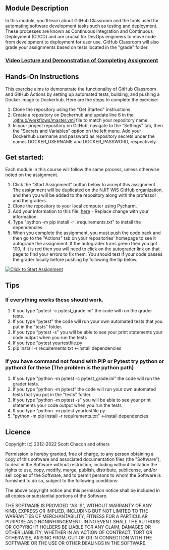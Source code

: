 ## Module Description

In this module, you'll learn about GitHub Classroom and the tools used for automating software development tasks such as
testing and deployment. These processes are known as Continuous Integration and Continuous Deployment (CI/CD) and are
crucial for DevOps engineers to move code from development to deployment for user use. GitHub Classroom will also grade
your assignments based on tests located in the "grade" folder.

### [Video Lecture and Demonstration of Completing Assignment](https://youtu.be/HsS0vZngI1E)

## Hands-On Instructions

This exercise aims to demonstrate the functionality of GitHub Classroom and GitHub Actions by setting up automated
tests, building, and pushing a Docker image to Dockerhub. Here are the steps to complete the exercise:

1. Clone the repository using the "Get Started" instructions.
2. Create a repository on Dockerhub and update line 6 in
   the [.github/workflows/master.yml](.github/workflows/master.yml) file to match your repository name.
3. In your project repository on GitHub, navigate to the "Settings" tab, then the "Secrets and Variables" option on the
   left menu. Add your Dockerhub username and password as repository secrets under the names DOCKER_USERNAME and
   DOCKER_PASSWORD, respectively.

## Get started:

Each module in this course will follow the same process, unless otherwise noted on the assignment.

1. Click the "Start Assignment" button below to accept this assignment. The assignment will be duplicated on the NJIT
   WIS GitHub organization, and then you will be added to the repository along with the professor and the graders.
2. Clone the repository to your local computer using Pycharm.
3. Add your information to this file: [here](myinfo.json)  - Replace change with your information.
4. Type "python -m pip install -r .\requirements.txt" to install the dependencies
5. When you complete the assignment, you must push the code back and then go to the "Actions" tab on your repositories'
   homepage to see it autograde the assignment. If the autograder turns green then you got 100, if it is red then you
   will need to click on the autograder link on that page to find your errors to fix them. You should test if your code
   passes the grader locally before pushing by following the tip below.

[![Click to Start Assignment](module_content/images/start.png)](https://classroom.github.com/a/KvHfpLwn)

## Tips

### If everything works these should work.
1. If you type "pytest -c pytest_grade.ini" the code will run the grader tests.
2. If you type "pytest" the code will run your own automated tests that you put in the "tests" folder.
3. If you type "pytest -s" you will be able to see your print statements your code output when you run the
   tests
4. If you type "pytest yourtestfile.py
5. pip install -r requirements.txt <-install dependencies


### If you have command not found with PIP or Pytest try python or python3 for these (The problem is the python path)
1. If you type "python -m pytest -c pytest_grade.ini" the code will run the grader tests.
2. If you type "python -m pytest" the code will run your own automated tests that you put in the "tests" folder.
3. If you type "python -m pytest -s" you will be able to see your print statements your code output when you run the
   tests
4. If you type "python -m pytest yourtestfile.py
5. "python -m pip install -r requirements.txt" <-install dependencies


## Licence

Copyright (c) 2012-2022 Scott Chacon and others

Permission is hereby granted, free of charge, to any person obtaining
a copy of this software and associated documentation files (the
"Software"), to deal in the Software without restriction, including
without limitation the rights to use, copy, modify, merge, publish,
distribute, sublicense, and/or sell copies of the Software, and to
permit persons to whom the Software is furnished to do so, subject to
the following conditions:

The above copyright notice and this permission notice shall be
included in all copies or substantial portions of the Software.

THE SOFTWARE IS PROVIDED "AS IS", WITHOUT WARRANTY OF ANY KIND,
EXPRESS OR IMPLIED, INCLUDING BUT NOT LIMITED TO THE WARRANTIES OF
MERCHANTABILITY, FITNESS FOR A PARTICULAR PURPOSE AND
NONINFRINGEMENT. IN NO EVENT SHALL THE AUTHORS OR COPYRIGHT HOLDERS BE
LIABLE FOR ANY CLAIM, DAMAGES OR OTHER LIABILITY, WHETHER IN AN ACTION
OF CONTRACT, TORT OR OTHERWISE, ARISING FROM, OUT OF OR IN CONNECTION
WITH THE SOFTWARE OR THE USE OR OTHER DEALINGS IN THE SOFTWARE.
